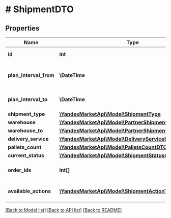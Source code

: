 # # ShipmentDTO

## Properties

Name | Type | Description | Notes
------------ | ------------- | ------------- | -------------
**id** | **int** | Идентификатор отгрузки. | [optional]
**plan_interval_from** | **\DateTime** | Начало планового интервала отгрузки. | [optional]
**plan_interval_to** | **\DateTime** | Конец планового интервала отгрузки. | [optional]
**shipment_type** | [**\YandexMarketApi\Model\ShipmentType**](ShipmentType.md) |  | [optional]
**warehouse** | [**\YandexMarketApi\Model\PartnerShipmentWarehouseDTO**](PartnerShipmentWarehouseDTO.md) |  | [optional]
**warehouse_to** | [**\YandexMarketApi\Model\PartnerShipmentWarehouseDTO**](PartnerShipmentWarehouseDTO.md) |  | [optional]
**delivery_service** | [**\YandexMarketApi\Model\DeliveryServiceDTO**](DeliveryServiceDTO.md) |  | [optional]
**pallets_count** | [**\YandexMarketApi\Model\PalletsCountDTO**](PalletsCountDTO.md) |  | [optional]
**current_status** | [**\YandexMarketApi\Model\ShipmentStatusChangeDTO**](ShipmentStatusChangeDTO.md) |  | [optional]
**order_ids** | **int[]** | Идентификаторы заказов в отгрузке. | [optional]
**available_actions** | [**\YandexMarketApi\Model\ShipmentActionType[]**](ShipmentActionType.md) | Доступные действия над отгрузкой. | [optional]

[[Back to Model list]](../../README.md#models) [[Back to API list]](../../README.md#endpoints) [[Back to README]](../../README.md)
